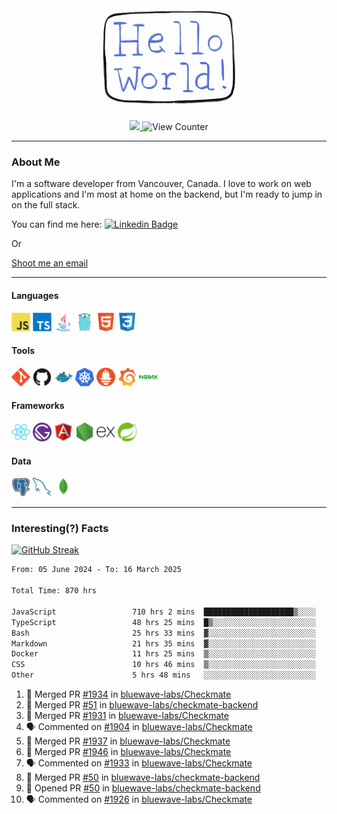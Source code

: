<div align="center">
    <img src="./img/hello_world.webp" height="200px" width="">
    <div>
        <a href="https://www.linkedin.com/in/ajhollid">
            <img src="https://img.shields.io/badge/LinkedIn-blue"/>
        </a>
        <img src="https://komarev.com/ghpvc/?username=ajhollid&color=yellow" alt="View Counter">
    </div>
</div>

---

### About Me

I'm a software developer from Vancouver, Canada. I love to work on web applications and I'm most at home on the backend, but I'm ready to jump in on the full stack.

You can find me here: [![Linkedin Badge](https://img.shields.io/badge/-ajhollid-blue?style=flat&logo=Linkedin&logoColor=white)](https://www.linkedin.com/in/ajhollid)

Or

[Shoot me an email](mailto:ajhollid@gmail.com)

---

#### Languages

<div>
    <img src="./img/devicons/javascript-original.svg" width=30 height=30 alt="JavaScript">
    <img src="/img/devicons/typescript-original.svg" width=30 height=30 alt="TypeScript">
    <img src="./img/devicons/java-original.svg" width=30 height=30 alt="Java">
    <img src="./img/devicons/go-original.svg" width=30 height=30 alt="Golang">
    <img src="./img/devicons/html5-original.svg" width=30 height=30 alt="HTML 5">
    <img src="./img/devicons/css3-original.svg" width=30 height=30 alt="CSS 3">
</div>

#### Tools

<div>
    <img src="./img/devicons/git-original.svg" width=30 height=30 alt="Git">
    <img src="./img/devicons/github-original.svg" width=30 height=30 alt="Github">
    <img src="./img/devicons/docker-original.svg" width=30 
    height=30 alt="Docker">
    <img src="./img/devicons/kubernetes-original.svg" width=30 height=30 alt="K8">
    <img src="./img/devicons/prometheus-original.svg" width=30 height=30 alt="Prometheus">
    <img src="./img/devicons/grafana-original.svg" width=30 height=30 alt="Grafana">
    <img src="./img/devicons/nginx-original.svg" width=30 height=30 alt="Nginx">
</div>

#### Frameworks

<div>
    <img src="./img/devicons/react-original.svg" width=30 height=30 alt="React">
    <img src="./img/devicons/gatsby-original.svg" width=30 height=30 alt="Gatsby">
    <img src="./img/devicons/angularjs-original.svg" width=30 height=30 alt="AngularJS">
    <img src="./img/devicons/nodejs-original.svg" width=30 height=30 alt="NodeJS">
    <img src="./img/devicons/express-original.svg" width=30 height=30 alt="Express">
    <img src="./img/devicons/spring-original.svg" width=30 height=30 alt="Spring">
</div>

#### Data

<div>
    <img src="./img/devicons/postgresql-original.svg" width=30 height=30 alt="Postgresql">
    <img src="./img/devicons/mysql-original.svg" width=30 height=30 alt="Mysql">
    <img src="./img/devicons/mongodb-original.svg" width=30 height=30 alt="MongoDB">
</div>

---

### Interesting(?) Facts

[![GitHub Streak](http://github-readme-streak-stats.herokuapp.com?user=ajhollid)](https://git.io/streak-stats)

 <!--START_SECTION:waka-->

```txt
From: 05 June 2024 - To: 16 March 2025

Total Time: 870 hrs

JavaScript                 710 hrs 2 mins  ████████████████████▒░░░░   81.07 %
TypeScript                 48 hrs 25 mins  █▒░░░░░░░░░░░░░░░░░░░░░░░   05.53 %
Bash                       25 hrs 33 mins  ▓░░░░░░░░░░░░░░░░░░░░░░░░   02.92 %
Markdown                   21 hrs 35 mins  ▓░░░░░░░░░░░░░░░░░░░░░░░░   02.47 %
Docker                     11 hrs 25 mins  ▒░░░░░░░░░░░░░░░░░░░░░░░░   01.30 %
CSS                        10 hrs 46 mins  ▒░░░░░░░░░░░░░░░░░░░░░░░░   01.23 %
Other                      5 hrs 48 mins   ░░░░░░░░░░░░░░░░░░░░░░░░░   00.66 %
```

<!--END_SECTION:waka-->


<!--START_SECTION:activity-->
1. 🎉 Merged PR [#1934](https://github.com/bluewave-labs/Checkmate/pull/1934) in [bluewave-labs/Checkmate](https://github.com/bluewave-labs/Checkmate)
2. 🎉 Merged PR [#51](https://github.com/bluewave-labs/checkmate-backend/pull/51) in [bluewave-labs/checkmate-backend](https://github.com/bluewave-labs/checkmate-backend)
3. 🎉 Merged PR [#1931](https://github.com/bluewave-labs/Checkmate/pull/1931) in [bluewave-labs/Checkmate](https://github.com/bluewave-labs/Checkmate)
4. 🗣 Commented on [#1904](https://github.com/bluewave-labs/Checkmate/pull/1904#issuecomment-2728217262) in [bluewave-labs/Checkmate](https://github.com/bluewave-labs/Checkmate)
5. 🎉 Merged PR [#1937](https://github.com/bluewave-labs/Checkmate/pull/1937) in [bluewave-labs/Checkmate](https://github.com/bluewave-labs/Checkmate)
6. 🎉 Merged PR [#1946](https://github.com/bluewave-labs/Checkmate/pull/1946) in [bluewave-labs/Checkmate](https://github.com/bluewave-labs/Checkmate)
7. 🗣 Commented on [#1933](https://github.com/bluewave-labs/Checkmate/pull/1933#issuecomment-2726770055) in [bluewave-labs/Checkmate](https://github.com/bluewave-labs/Checkmate)
8. 🎉 Merged PR [#50](https://github.com/bluewave-labs/checkmate-backend/pull/50) in [bluewave-labs/checkmate-backend](https://github.com/bluewave-labs/checkmate-backend)
9. 💪 Opened PR [#50](https://github.com/bluewave-labs/checkmate-backend/pull/50) in [bluewave-labs/checkmate-backend](https://github.com/bluewave-labs/checkmate-backend)
10. 🗣 Commented on [#1926](https://github.com/bluewave-labs/Checkmate/issues/1926#issuecomment-2725540410) in [bluewave-labs/Checkmate](https://github.com/bluewave-labs/Checkmate)
<!--END_SECTION:activity-->
